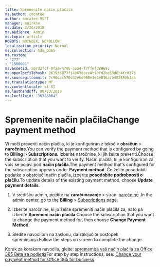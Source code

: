 ```yaml
---
title: Spremenite način plačila
ms.author: cmcatee
author: cmcatee-MSFT
manager: mnirkhe
ms.date: 2/20/2018
ms.audience: Admin
ms.topic: article
ROBOTS: NOINDEX, NOFOLLOW
localization_priority: Normal
ms.collection: Adm_O365
ms.custom:
- "277"
- "1500001"
ms.assetid: a67d2fcf-0faa-4796-a6a4-f7ffefd89e9c
ms.openlocfilehash: 261936877f149670ace8c70fd2be68d6b4fc0273
ms.sourcegitcommit: 7c90dcc570d32ebd968e3e4e816a7b482890b3a4
ms.translationtype: MT
ms.contentlocale: sl-SI
ms.lasthandoff: 08/13/2019
ms.locfileid: "36386864"
---
```

# <a name="change-payment-method"></a><span data-ttu-id="cea62-102">Spremenite način plačila</span><span class="sxs-lookup"><span data-stu-id="cea62-102">Change payment method</span></span>

<span data-ttu-id="cea62-103">Vi moči preveriti način plačila, ki je konfiguriran z tekoč v **obračun** \> **naročnine**.</span><span class="sxs-lookup"><span data-stu-id="cea62-103">You can verify the payment method that is configured by going to **Billing** \> **Subscriptions**.</span></span> <span data-ttu-id="cea62-104">Izberite naročnine, ki jih želite preveriti.</span><span class="sxs-lookup"><span data-stu-id="cea62-104">Choose the subscription that you want to verify.</span></span> <span data-ttu-id="cea62-105">Način plačila, ki je konfiguriran za vpis se pojavi pod **način plačila**.</span><span class="sxs-lookup"><span data-stu-id="cea62-105">The payment method that's configured for the subscription appears under **Payment method**.</span></span> <span data-ttu-id="cea62-106">Če želite posodobiti podatke o obstoječi način plačila, izberite **posodobite podrobnosti o plačilu**.</span><span class="sxs-lookup"><span data-stu-id="cea62-106">To update details of the existing payment method, choose **Update payment details**.</span></span>
  
1. <span data-ttu-id="cea62-107">V središču admin, pojdite na **zaračunavanje** \> strani [naročnine](https://go.microsoft.com/fwlink/p/?linkid=842054) .</span><span class="sxs-lookup"><span data-stu-id="cea62-107">In the admin center, go to the **Billing** \> [Subscriptions](https://go.microsoft.com/fwlink/p/?linkid=842054) page.</span></span>

2. <span data-ttu-id="cea62-108">Izberite naročnine, ki jo želite spremeniti način plačila za, nato pa izberite **Spremeni način plačila**.</span><span class="sxs-lookup"><span data-stu-id="cea62-108">Choose the subscription that you want to change the payment method for, then choose **Change Payment Method**.</span></span>

3. <span data-ttu-id="cea62-109">Sledite navodilom na zaslonu, da zaključite postopek spreminjanja.</span><span class="sxs-lookup"><span data-stu-id="cea62-109">Follow the steps on screen to complete the change.</span></span>

<span data-ttu-id="cea62-110">Korak za korakom navodila, glejte: [sprememba vaš način plačila za Office 365 Beta za podjetja](https://docs.microsoft.com/en-us/office365/admin/subscriptions-and-billing/change-payment-method)</span><span class="sxs-lookup"><span data-stu-id="cea62-110">For step by step instructions, see: [Change your payment method for Office 365 for business](https://docs.microsoft.com/en-us/office365/admin/subscriptions-and-billing/change-payment-method)</span></span>